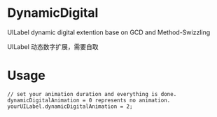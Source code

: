 # DynamicDigital
UILabel dynamic digital extention base on GCD and Method-Swizzling

UILabel 动态数字扩展，需要自取

# Usage
```
// set your animation duration and everything is done. dynamicDigitalAnimation = 0 represents no animation.
yourUILabel.dynamicDigitalAnimation = 2; 
```
